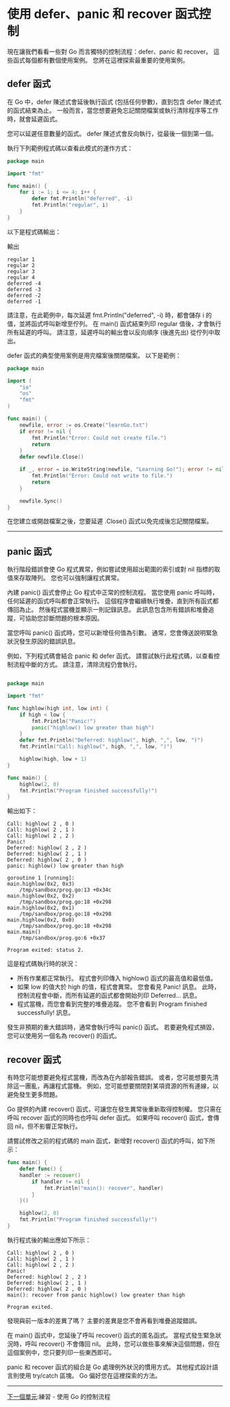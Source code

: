 # 使用 defer、panic 和 recover 函式控制

現在讓我們看看一些對 Go 而言獨特的控制流程：defer、panic 和 recover。 這些函式每個都有數個使用案例。 您將在這裡探索最重要的使用案例。

## defer 函式
在 Go 中，defer 陳述式會延後執行函式 (包括任何參數)，直到包含 defer 陳述式的函式結束為止。 一般而言，當您想要避免忘記關閉檔案或執行清除程序等工作時，就會延遲函式。

您可以延遲任意數量的函式。 defer 陳述式會反向執行，從最後一個到第一個。

執行下列範例程式碼以查看此模式的運作方式：

```Go
package main

import "fmt"

func main() {
    for i := 1; i <= 4; i++ {
        defer fmt.Println("deferred", -i)
        fmt.Println("regular", i)
    }
}
```
以下是程式碼輸出：

輸出
```
regular 1
regular 2
regular 3
regular 4
deferred -4
deferred -3
deferred -2
deferred -1
```

請注意，在此範例中，每次延遲 fmt.Println("deferred", -i) 時，都會儲存 i 的值，並將函式呼叫新增至佇列。 在 main() 函式結束列印 regular 值後，才會執行所有延遲的呼叫。 請注意，延遲呼叫的輸出會以反向順序 (後進先出) 從佇列中取出。

defer 函式的典型使用案例是用完檔案後關閉檔案。 以下是範例：

```Go
package main

import (
    "io"
    "os"
    "fmt"
)

func main() {
    newfile, error := os.Create("learnGo.txt")
    if error != nil {
        fmt.Println("Error: Could not create file.")
        return
    }
    defer newfile.Close()

    if _, error = io.WriteString(newfile, "Learning Go!"); error != nil {
	    fmt.Println("Error: Could not write to file.")
        return
    }

    newfile.Sync()
}
```
在您建立或開啟檔案之後，您要延遲 .Close() 函式以免完成後忘記關閉檔案。

---
## panic 函式
執行階段錯誤會使 Go 程式異常，例如嘗試使用超出範圍的索引或對 nil 指標的取值來存取陣列。 您也可以強制讓程式異常。

內建 panic() 函式會停止 Go 程式中正常的控制流程。 當您使用 panic 呼叫時，任何延遲的函式呼叫都會正常執行。 這個程序會繼續執行堆疊，直到所有函式都傳回為止。 然後程式當機並顯示一則記錄訊息。 此訊息包含所有錯誤和堆疊追蹤，可協助您診斷問題的根本原因。

當您呼叫 panic() 函式時，您可以新增任何值為引數。 通常，您會傳送說明緊急狀況發生原因的錯誤訊息。

例如，下列程式碼會結合 panic 和 defer 函式。 請嘗試執行此程式碼，以查看控制流程中斷的方式。 請注意，清除流程仍會執行。

```Go

package main

import "fmt"

func highlow(high int, low int) {
    if high < low {
        fmt.Println("Panic!")
        panic("highlow() low greater than high")
    }
    defer fmt.Println("Deferred: highlow(", high, ",", low, ")")
    fmt.Println("Call: highlow(", high, ",", low, ")")

    highlow(high, low + 1)
}

func main() {
    highlow(2, 0)
    fmt.Println("Program finished successfully!")
}
```
輸出如下：

```
Call: highlow( 2 , 0 )
Call: highlow( 2 , 1 )
Call: highlow( 2 , 2 )
Panic!
Deferred: highlow( 2 , 2 )
Deferred: highlow( 2 , 1 )
Deferred: highlow( 2 , 0 )
panic: highlow() low greater than high

goroutine 1 [running]:
main.highlow(0x2, 0x3)
	/tmp/sandbox/prog.go:13 +0x34c
main.highlow(0x2, 0x2)
	/tmp/sandbox/prog.go:18 +0x298
main.highlow(0x2, 0x1)
	/tmp/sandbox/prog.go:18 +0x298
main.highlow(0x2, 0x0)
	/tmp/sandbox/prog.go:18 +0x298
main.main()
	/tmp/sandbox/prog.go:6 +0x37

Program exited: status 2.
```
這是程式碼執行時的狀況：

* 所有作業都正常執行。 程式會列印傳入 highlow() 函式的最高值和最低值。
* 如果 low 的值大於 high 的值，程式會異常。 您會看見 Panic! 訊息。 此時，控制流程會中斷，而所有延遲的函式都會開始列印 Deferred... 訊息。
* 程式當機，而您會看到完整的堆疊追蹤。 您不會看到 Program finished successfully! 訊息。

發生非預期的重大錯誤時，通常會執行呼叫 panic() 函式。 若要避免程式損毀，您可以使用另一個名為 recover() 的函式。

## recover 函式
有時您可能想要避免程式當機，而改為在內部報告錯誤。 或者，您可能想要先清除這一團亂，再讓程式當機。 例如，您可能想要關閉對某項資源的所有連線，以避免發生更多問題。

Go 提供的內建 recover() 函式，可讓您在發生異常後重新取得控制權。 您只需在呼叫 recover 函式的同時也也呼叫 defer 函式。 如果呼叫 recover() 函式，會傳回 nil，但不影響正常執行。

請嘗試修改之前的程式碼的 main 函式，新增對 recover() 函式的呼叫，如下所示：

```Go
func main() {
    defer func() {
	handler := recover()
        if handler != nil {
            fmt.Println("main(): recover", handler)
        }
    }()

    highlow(2, 0)
    fmt.Println("Program finished successfully!")
}
```
執行程式後的輸出應如下所示：

```
Call: highlow( 2 , 0 )
Call: highlow( 2 , 1 )
Call: highlow( 2 , 2 )
Panic!
Deferred: highlow( 2 , 2 )
Deferred: highlow( 2 , 1 )
Deferred: highlow( 2 , 0 )
main(): recover from panic highlow() low greater than high

Program exited.
```
發現與前一版本的差異了嗎？ 主要的差異是您不會再看到堆疊追蹤錯誤。

在 main() 函式中，您延後了呼叫 recover() 函式的匿名函式。 當程式發生緊急狀況時，呼叫 recover() 不會傳回 nil。 此時，您可以做些事來解決這個問題，但在這個案例中，您只要列印一些東西即可。

panic 和 recover 函式的組合是 Go 處理例外狀況的慣用方式。 其他程式設計語言則使用 try/catch 區塊。 Go 偏好您在這裡探索的方法。

---

[下一個單元](./flow-5.md):練習 - 使用 Go 的控制流程